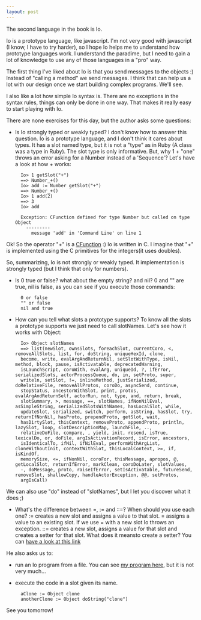 ```yaml
---
layout: post
---
```

The second language in the book is Io.

Io is a prototype language, like javascript. I'm not very good with javascript (I know, I have to try harder), so I hope Io helps me to understand how prototype languages work. I understand the paradime, but I need to gain a lot of knowledge to use any of those languages in a "pro" way.

The first thing I've liked about Io is that you send messages to the objects :) Instead of "calling a method" we send messages. I think that can help us a lot with our design once we start building complex programs. We'll see.

I also like a lot how simple Io syntax is. There are no exceptions in the syntax rules, things can only be done in one way. That makes it really easy to start playing with Io.

There are none exercises for this day, but the author asks some questions:

- Is Io strongly typed or weakly typed?
I don't know how to answer this question. Io is a prototype language, and I don't think it cares about types. It has a slot named type, but it is not a "type" as in Ruby (A class was a type in Ruby). The slot type is only informative. But, why 1 + "one" throws an error asking for a Number instead of a 'Sequence'? Let's have a look at how + works:

        Io> 1 getSlot("+")
        ==> Number_+()
        Io> add := Number getSlot("+")
        ==> Number_+()
        Io> 1 add(2)
        ==> 3
        Io> add

        Exception: CFunction defined for type Number but called on type Object
          ---------
            message 'add' in 'Command Line' on line 1

Ok! So the operator "+" is a [CFunction](https://gist.github.com/stevedekorte/io/blob/master/docs/reference/Core/Core/CFunction/index.html) :) Io is written in C. I imagine that "+" is implemented using the C primitives for the integers(it uses doubles).

So, summarizing, Io is not strongly or weakly typed. It implementation is strongly typed (but I think that only for numbers).

- Is 0 true or false? what about the empty string? and nil?
0 and "" are true, nil is false, as you can see if you execute those commands:

        0 or false
        "" or false
        nil and true

- How can you tell what slots a prototype supports?
To know all the slots a prototype supports we just need to call slotNames. Let's see how it works with Object:

        Io> Object slotNames
        ==> list(newSlot, ownsSlots, foreachSlot, currentCoro, <, removeAllSlots, list, for, doString, uniqueHexId, clone,
        become, write, evalArgAndReturnNil, setSlotWithType, isNil, method, block, pause, isActivatable, deprecatedWarning,
        isLaunchScript, coroWith, evalArg, uniqueId, ?, ifError, serializedSlots, actorProcessQueue, do, in, setProto, super,
        writeln, setSlot, !=, inlineMethod, justSerialized, doRelativeFile, removeAllProtos, coroDo, asyncSend, continue,
        stopStatus, ancestorWithSlot, print, protos, evalArgAndReturnSelf, actorRun, not, type, and, return, break,
        slotSummary, >, message, ==, slotNames, ifNonNilEval, asSimpleString, serializedSlotsWithNames, hasLocalSlot, while,
        updateSlot, serialized, switch, perform, asString, hasSlot, try, returnIfNonNil, hasProto, prependProto, getSlot, wait,
        hasDirtySlot, thisContext, removeProto, appendProto, println, lazySlot, loop, slotDescriptionMap, launchFile, ..,
        relativeDoFile, compare, , yield, init, resend, isTrue, lexicalDo, or, doFile, argIsActivationRecord, isError, ancestors,
        isIdenticalTo, ifNil, ifNilEval, performWithArgList, cloneWithoutInit, contextWithSlot, thisLocalContext, >=, if, isKindOf,
        memorySize, <=, ifNonNil, coroFor, thisMessage, apropos, @, getLocalSlot, returnIfError, markClean, coroDoLater, slotValues,
        -, doMessage, proto, raiseIfError, setIsActivatable, futureSend, removeSlot, shallowCopy, handleActorException, @@, setProtos,
        argIsCall)

We can also use "do" instead of "slotNames", but I let you discover what it does ;)

- What's the difference between =, := and ::=? When should you use each one?
:= creates a new slot and assigns a value to that slot. = assigns a value to an existing slot. If we use = with a new slot Io throws an exception.
::= creates a new slot, assigns a value for that slot and creates a setter for that slot. What does it meansto create a setter? You can [have a look at this link](http://stackoverflow.com/questions/5972327/whats-the-difference-between-newslot-and-setslot-in-the-io-language)

He also asks us to:
- run an Io program from a file.
You can see [my program here](https://github.com/plagelao/7languages7weeks/blob/exercises/io/day-1/program.io), but it is not very much...

- execute the code in a slot given its name.

        aClone := Object clone
        anotherClone := Object doString("clone")


See you tomorrow!

